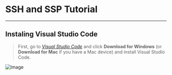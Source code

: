 # **SSH and SSP Tutorial**
---
## Instaling Visual Studio Code

> First, go to [*Visual Studio Code*](https://code.visualstudio.com/) and click **Download for Windows** (or **Download for Mac** if you have a Mac device) and install Visual Studio Code.

![Image](https://i.imgur.com/2XfNKHp.png)

>